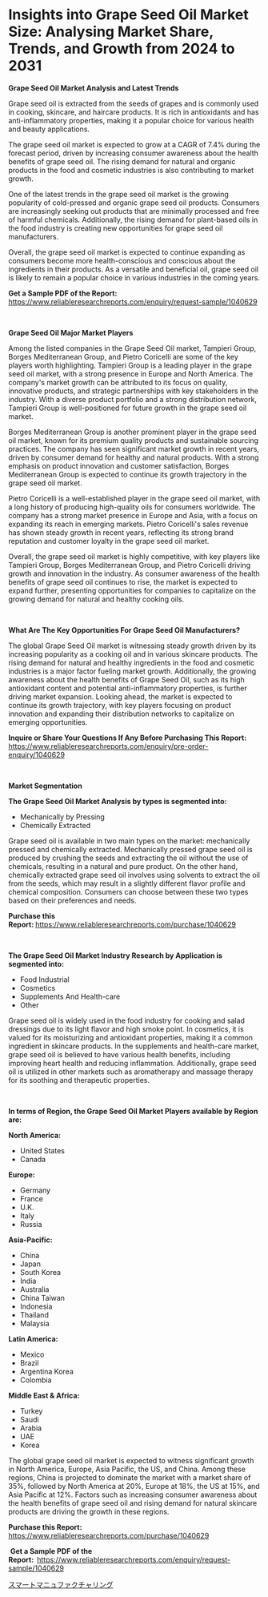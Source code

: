 <p><h1>Insights into Grape Seed Oil Market Size: Analysing Market Share, Trends, and Growth from 2024 to 2031</h1></p><p><strong>Grape Seed Oil Market Analysis and Latest Trends</strong></p>
<p><p>Grape seed oil is extracted from the seeds of grapes and is commonly used in cooking, skincare, and haircare products. It is rich in antioxidants and has anti-inflammatory properties, making it a popular choice for various health and beauty applications.</p><p>The grape seed oil market is expected to grow at a CAGR of 7.4% during the forecast period, driven by increasing consumer awareness about the health benefits of grape seed oil. The rising demand for natural and organic products in the food and cosmetic industries is also contributing to market growth.</p><p>One of the latest trends in the grape seed oil market is the growing popularity of cold-pressed and organic grape seed oil products. Consumers are increasingly seeking out products that are minimally processed and free of harmful chemicals. Additionally, the rising demand for plant-based oils in the food industry is creating new opportunities for grape seed oil manufacturers.</p><p>Overall, the grape seed oil market is expected to continue expanding as consumers become more health-conscious and conscious about the ingredients in their products. As a versatile and beneficial oil, grape seed oil is likely to remain a popular choice in various industries in the coming years.</p></p>
<p><strong>Get a Sample PDF of the Report:&nbsp;</strong> <a href="https://www.reliableresearchreports.com/enquiry/request-sample/1040629">https://www.reliableresearchreports.com/enquiry/request-sample/1040629</a></p>
<p>&nbsp;</p>
<p><strong>Grape Seed Oil Major Market Players</strong></p>
<p><p>Among the listed companies in the Grape Seed Oil market, Tampieri Group, Borges Mediterranean Group, and Pietro Coricelli are some of the key players worth highlighting. Tampieri Group is a leading player in the grape seed oil market, with a strong presence in Europe and North America. The company's market growth can be attributed to its focus on quality, innovative products, and strategic partnerships with key stakeholders in the industry. With a diverse product portfolio and a strong distribution network, Tampieri Group is well-positioned for future growth in the grape seed oil market.</p><p>Borges Mediterranean Group is another prominent player in the grape seed oil market, known for its premium quality products and sustainable sourcing practices. The company has seen significant market growth in recent years, driven by consumer demand for healthy and natural products. With a strong emphasis on product innovation and customer satisfaction, Borges Mediterranean Group is expected to continue its growth trajectory in the grape seed oil market.</p><p>Pietro Coricelli is a well-established player in the grape seed oil market, with a long history of producing high-quality oils for consumers worldwide. The company has a strong market presence in Europe and Asia, with a focus on expanding its reach in emerging markets. Pietro Coricelli's sales revenue has shown steady growth in recent years, reflecting its strong brand reputation and customer loyalty in the grape seed oil market.</p><p>Overall, the grape seed oil market is highly competitive, with key players like Tampieri Group, Borges Mediterranean Group, and Pietro Coricelli driving growth and innovation in the industry. As consumer awareness of the health benefits of grape seed oil continues to rise, the market is expected to expand further, presenting opportunities for companies to capitalize on the growing demand for natural and healthy cooking oils.</p></p>
<p>&nbsp;</p>
<p><strong>What Are The Key Opportunities For Grape Seed Oil Manufacturers?</strong></p>
<p><p>The global Grape Seed Oil market is witnessing steady growth driven by its increasing popularity as a cooking oil and in various skincare products. The rising demand for natural and healthy ingredients in the food and cosmetic industries is a major factor fueling market growth. Additionally, the growing awareness about the health benefits of Grape Seed Oil, such as its high antioxidant content and potential anti-inflammatory properties, is further driving market expansion. Looking ahead, the market is expected to continue its growth trajectory, with key players focusing on product innovation and expanding their distribution networks to capitalize on emerging opportunities.</p></p>
<p><strong>Inquire or Share Your Questions If Any Before Purchasing This Report:</strong> <a href="https://www.reliableresearchreports.com/enquiry/pre-order-enquiry/1040629">https://www.reliableresearchreports.com/enquiry/pre-order-enquiry/1040629</a></p>
<p>&nbsp;</p>
<p><strong>Market Segmentation</strong></p>
<p><strong>The Grape Seed Oil Market Analysis by types is segmented into:</strong></p>
<p><ul><li>Mechanically by Pressing</li><li>Chemically Extracted</li></ul></p>
<p><p>Grape seed oil is available in two main types on the market: mechanically pressed and chemically extracted. Mechanically pressed grape seed oil is produced by crushing the seeds and extracting the oil without the use of chemicals, resulting in a natural and pure product. On the other hand, chemically extracted grape seed oil involves using solvents to extract the oil from the seeds, which may result in a slightly different flavor profile and chemical composition. Consumers can choose between these two types based on their preferences and needs.</p></p>
<p><strong>Purchase this Report:&nbsp;</strong><a href="https://www.reliableresearchreports.com/purchase/1040629">https://www.reliableresearchreports.com/purchase/1040629</a></p>
<p>&nbsp;</p>
<p><strong>The Grape Seed Oil Market Industry Research by Application is segmented into:</strong></p>
<p><ul><li>Food Industrial</li><li>Cosmetics</li><li>Supplements And Health-care</li><li>Other</li></ul></p>
<p><p>Grape seed oil is widely used in the food industry for cooking and salad dressings due to its light flavor and high smoke point. In cosmetics, it is valued for its moisturizing and antioxidant properties, making it a common ingredient in skincare products. In the supplements and health-care market, grape seed oil is believed to have various health benefits, including improving heart health and reducing inflammation. Additionally, grape seed oil is utilized in other markets such as aromatherapy and massage therapy for its soothing and therapeutic properties.</p></p>
<p>&nbsp;</p>
<p><strong>In terms of Region, the Grape Seed Oil Market Players available by Region are:</strong></p>
<p>
    <p> <strong> North America: </strong>
        <ul>
            <li>United States</li>
            <li>Canada</li>
        </ul>
        </p> 
    <p> <strong> Europe: </strong>
        <ul>
            <li>Germany</li>
            <li>France</li>
            <li>U.K.</li>
            <li>Italy</li>
            <li>Russia</li>
        </ul>
        </p> 
    <p> <strong> Asia-Pacific: </strong>
        <ul>
            <li>China</li>
            <li>Japan</li>
            <li>South Korea</li>
            <li>India</li>
            <li>Australia</li>
            <li>China Taiwan</li>
            <li>Indonesia</li>
            <li>Thailand</li>
            <li>Malaysia</li>
        </ul>
        </p> 
    <p> <strong> Latin America: </strong>
        <ul>
            <li>Mexico</li>
            <li>Brazil</li>
            <li>Argentina Korea</li>
            <li>Colombia</li>
        </ul>
        </p> 
    <p> <strong> Middle East & Africa: </strong>
        <ul>
            <li>Turkey</li>
            <li>Saudi</li>
            <li>Arabia</li>
            <li>UAE</li>
            <li>Korea</li>
        </ul>
    </p>
    </p>
<p><p>The global grape seed oil market is expected to witness significant growth in North America, Europe, Asia Pacific, the US, and China. Among these regions, China is projected to dominate the market with a market share of 35%, followed by North America at 20%, Europe at 18%, the US at 15%, and Asia Pacific at 12%. Factors such as increasing consumer awareness about the health benefits of grape seed oil and rising demand for natural skincare products are driving the growth in these regions.</p></p>
<p><strong>Purchase this Report: </strong><a href="https://www.reliableresearchreports.com/purchase/1040629">https://www.reliableresearchreports.com/purchase/1040629</a></p>
<p>&nbsp;<strong>Get a Sample PDF of the Report:&nbsp;&nbsp;</strong><a href="https://www.reliableresearchreports.com/enquiry/request-sample/1040629">https://www.reliableresearchreports.com/enquiry/request-sample/1040629</a></p>
<p><strong></strong></p>
<p><p><a href="https://github.com/SarahFahey88/Market-Research-Report-List-1/blob/main/232921317314.md">スマートマニュファクチャリング</a></p></p>